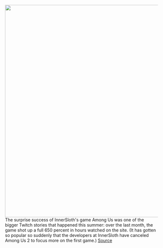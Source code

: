 <img src='https://cdn.vox-cdn.com/thumbor/wsrKS5I6ZBXyqoVLt41WDY9SxQA=/0x0:2040x1360/1200x800/filters:focal(857x517:1183x843)/cdn.vox-cdn.com/uploads/chorus_image/image/67509696/acastro_200318_1777_discord_0002.0.0.jpg' width='700px' /><br/>
The surprise success of InnerSloth's game Among Us was one of the bigger Twitch stories that happened this summer: over the last month, the game shot up a full 650 percent in hours watched on the site. (It has gotten so popular so suddenly that the developers at InnerSloth have canceled Among Us 2 to focus more on the first game.)
<a href='https://www.theverge.com/2020/9/28/21473602/among-us-downloads-discord-app-record'> Source <a/>
